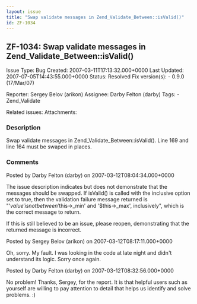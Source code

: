 ```yaml
---
layout: issue
title: "Swap validate messages in Zend_Validate_Between::isValid()"
id: ZF-1034
---
```


ZF-1034: Swap validate messages in Zend\_Validate\_Between::isValid()
---------------------------------------------------------------------

 Issue Type: Bug Created: 2007-03-11T17:13:32.000+0000 Last Updated: 2007-07-05T14:43:55.000+0000 Status: Resolved Fix version(s): - 0.9.0 (17/Mar/07)
 
 Reporter:  Sergey Belov (arikon)  Assignee:  Darby Felton (darby)  Tags: - Zend\_Validate
 
 Related issues: 
 Attachments: 
### Description

Swap validate messages in Zend\_Validate\_Between::isValid(). Line 169 and line 164 must be swaped in places.

 

 

### Comments

Posted by Darby Felton (darby) on 2007-03-12T08:04:34.000+0000

The issue description indicates but does not demonstrate that the messages should be swapped. If isValid() is called with the inclusive option set to true, then the validation failure message returned is "'$value' is not between '$this->\_min' and '$this->\_max', inclusively", which is the correct message to return.

If this is still believed to be an issue, please reopen, demonstrating that the returned message is incorrect.

 

 

Posted by Sergey Belov (arikon) on 2007-03-12T08:17:11.000+0000

Oh, sorry. My fault. I was looking in the code at late night and didn't understand its logic. Sorry once again.

 

 

Posted by Darby Felton (darby) on 2007-03-12T08:32:56.000+0000

No problem! Thanks, Sergey, for the report. It is that helpful users such as yourself are willing to pay attention to detail that helps us identify and solve problems. :)

 

 